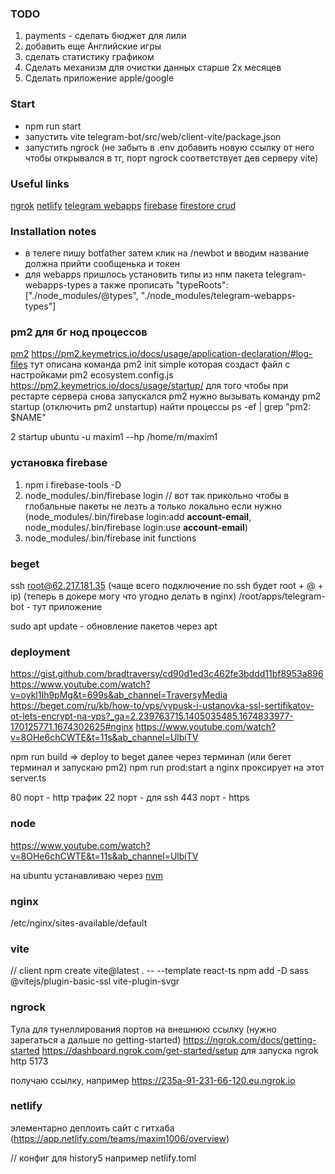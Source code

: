 ### TODO
1) payments - сделать бюджет для лили
2) добавить еще  Английские игры
3) сделать статистику графиком
4) Сделать механизм для очистки данных старше 2х месяцев
5) Сделать приложение apple/google

### Start
- npm run start
- запустить vite telegram-bot/src/web/client-vite/package.json
- запустить ngrock (не забыть в .env добавить новую ссылку от него чтобы открывался в тг, порт ngrock соответствует дев серверу vite)

### Useful links
[ngrok](https://ngrok.com/docs/getting-started)
[netlify](https://app.netlify.com/)
[telegram webapps](https://core.telegram.org/bots/webapps#implementing-web-apps)
[firebase](https://console.firebase.google.com/)
[firestore crud](https://cloud.google.com/nodejs/docs/reference/firestore/latest)


### Installation notes
- в телеге пишу botfather затем клик на /newbot и вводим название должна прийти сообщенька и токен
- для webapps пришлось установить типы из нпм пакета telegram-webapps-types а также прописать "typeRoots": ["./node_modules/@types", "./node_modules/telegram-webapps-types"]

### pm2 для бг нод процессов
[pm2](https://www.npmjs.com/package/pm2)
https://pm2.keymetrics.io/docs/usage/application-declaration/#log-files
тут описана команда  pm2 init simple которая создаст файл с настройками pm2 ecosystem.config.js
https://pm2.keymetrics.io/docs/usage/startup/
для того чтобы при рестарте сервера снова запускался pm2 нужно вызывать команду 
pm2 startup (отключить pm2 unstartup)
найти процессы
ps -ef | grep "pm2: $NAME"

2 startup ubuntu -u maxim1 --hp /home/m/maxim1

### установка firebase
1) npm i firebase-tools -D
2) node_modules/.bin/firebase login // вот так прикольно чтобы в глобальные пакеты не лезть а только локально
если нужно (node_modules/.bin/firebase login:add __account-email__, node_modules/.bin/firebase login:use  __account-email__)
3) node_modules/.bin/firebase init functions

### beget
ssh root@62.217.181.35 (чаще всего подключение по ssh будет root + @ + ip)
(теперь в докере могу что угодно делать в nginx)
/root/apps/telegram-bot - тут приложение

sudo apt update - обновление пакетов через apt

### deployment
https://gist.github.com/bradtraversy/cd90d1ed3c462fe3bddd11bf8953a896
https://www.youtube.com/watch?v=oykl1Ih9pMg&t=699s&ab_channel=TraversyMedia
https://beget.com/ru/kb/how-to/vps/vypusk-i-ustanovka-ssl-sertifikatov-ot-lets-encrypt-na-vps?_ga=2.239763715.1405035485.1674833977-170125771.1674302625#nginx
https://www.youtube.com/watch?v=8OHe6chCWTE&t=11s&ab_channel=UlbiTV

npm run build => deploy to beget
далее через терминал (или бегет терминал и запускаю pm2)
npm run prod:start
а nginx проксирует на этот server.ts 

80 порт - http трафик
22 порт - для ssh
443 порт - https

### node
https://www.youtube.com/watch?v=8OHe6chCWTE&t=11s&ab_channel=UlbiTV

на ubuntu устанавливаю через [nvm](https://github.com/nvm-sh/nvm?tab=readme-ov-file#installing-and-updating)

### nginx 
/etc/nginx/sites-available/default

### vite
// client
npm create vite@latest . -- --template react-ts
npm add -D sass @vitejs/plugin-basic-ssl vite-plugin-svgr     

### ngrock
Тула для тунеллирования портов на внешнюю ссылку (нужно зарегаться а дальше по getting-started)
https://ngrok.com/docs/getting-started
https://dashboard.ngrok.com/get-started/setup
для запуска
ngrok http 5173

получаю ссылку, например https://235a-91-231-66-120.eu.ngrok.io

### netlify
элементарно деплоить сайт с гитхаба (https://app.netlify.com/teams/maxim1006/overview)

// конфиг для history5 например
netlify.toml

